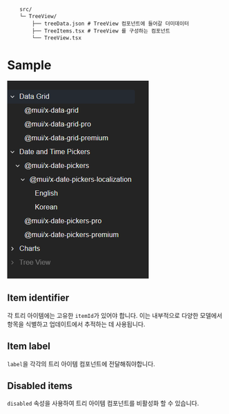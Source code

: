 ```
    src/
    └─ TreeView/
        ├── treeData.json # TreeView 컴포넌트에 들어갈 더미데이터
        ├── TreeItems.tsx # TreeView 를 구성하는 컴포넌트
        └── TreeView.tsx
```

# Sample

![예시사진](public/image.png)

## Item identifier

각 트리 아이템에는 고유한 `itemId`가 있어야 합니다. 이는 내부적으로 다양한 모델에서 항목을 식별하고 업데이트에서 추적하는 데 사용됩니다.

## Item label

`label`을 각각의 트리 아이템 컴포넌트에 전달해줘야합니다.

## Disabled items

`disabled` 속성을 사용하여 트리 아이템 컴포넌트를 비활성화 할 수 있습니다.
